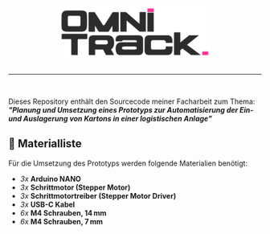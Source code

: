 <div align="center">
    <img src="img/omnitrack.svg" width="300">
</div>
<br>

---

<br>

Dieses Repository enthält den Sourcecode meiner Facharbeit zum Thema:  
***"Planung und Umsetzung eines Prototyps zur Automatisierung der Ein- und Auslagerung von Kartons in einer logistischen Anlage"***

## 📒 Materialliste

Für die Umsetzung des Prototyps werden folgende Materialien benötigt:

- *3x* **Arduino NANO**  
- *3x* **Schrittmotor (Stepper Motor)**  
- *3x* **Schrittmotortreiber (Stepper Motor Driver)**  
- *3x* **USB-C Kabel**  
- *6x* **M4 Schrauben, 14 mm**  
- *6x* **M4 Schrauben, 7 mm**